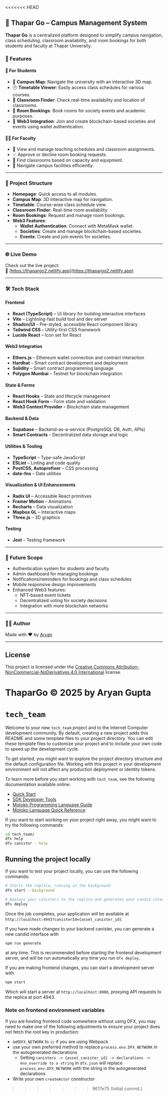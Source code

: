 <<<<<<< HEAD
## 🚀 Thapar Go – Campus Management System

**Thapar Go** is a centralized platform designed to simplify campus navigation, class scheduling, classroom availability, and room bookings for both students and faculty at Thapar University.

### 🧭 Features

#### 🎯 For Students
- 🔎 **Campus Map**: Navigate the university with an interactive 3D map.
- 🕒 **Timetable Viewer**: Easily access class schedules for various courses.
- 🏫 **Classroom Finder**: Check real-time availability and location of classrooms.
- 📅 **Room Bookings**: Book rooms for society events and academic purposes.
- 🔗 **Web3 Integration**: Join and create blockchain-based societies and events using wallet authentication.

#### 🧑‍🏫 For Faculty
- 📘 View and manage teaching schedules and classroom assignments.
- ✅ Approve or decline room booking requests.
- 🏫 Find classrooms based on capacity and equipment.
- 📍 Navigate campus facilities efficiently.

---

### 📂 Project Structure

- **Homepage**: Quick access to all modules.
- **Campus Map**: 3D interactive map for navigation.
- **Timetable**: Course-wise class schedule view.
- **Classroom Finder**: Real-time room availability.
- **Room Bookings**: Request and manage room bookings.
- **Web3 Features**:
  - **Wallet Authentication**: Connect with MetaMask wallet.
  - **Societies**: Create and manage blockchain-based societies.
  - **Events**: Create and join events for societies.

---

### 🌐 Live Demo

Check out the live project:  
🔗 [https://thapargo2.netlify.app](https://thapargo2.netlify.app)

---

### 🛠️ Tech Stack

#### Frontend
- **React (TypeScript)** – UI library for building interactive interfaces
- **Vite** – Lightning-fast build tool and dev server
- **Shadcn/UI** – Pre-styled, accessible React component library
- **Tailwind CSS** – Utility-first CSS framework
- **Lucide React** – Icon set for React

#### Web3 Integration
- **Ethers.js** – Ethereum wallet connection and contract interaction
- **Hardhat** – Smart contract development and deployment
- **Solidity** – Smart contract programming language
- **Polygon Mumbai** – Testnet for blockchain integration

#### State & Forms
- **React Hooks** – State and lifecycle management
- **React Hook Form** – Form state and validation
- **Web3 Context Provider** – Blockchain state management

#### Backend & Data
- **Supabase** – Backend-as-a-service (PostgreSQL DB, Auth, APIs)
- **Smart Contracts** – Decentralized data storage and logic

#### Utilities & Tooling
- **TypeScript** – Type-safe JavaScript
- **ESLint** – Linting and code quality
- **PostCSS, Autoprefixer** – CSS processing
- **date-fns** – Date utilities

#### Visualization & UI Enhancements
- **Radix UI** – Accessible React primitives
- **Framer Motion** – Animations
- **Recharts** – Data visualization
- **Mapbox GL** – Interactive maps
- **Three.js** – 3D graphics

#### Testing
- **Jest** – Testing framework

---

### 📌 Future Scope

- Authentication system for students and faculty
- Admin dashboard for managing bookings
- Notifications/reminders for bookings and class schedules
- Mobile responsive design improvements
- Enhanced Web3 features:
  - NFT-based event tickets
  - Decentralized voting for society decisions
  - Integration with more blockchain networks

---

### 🧑‍💻 Author

Made with ❤️ by [Aryan](mailto:aryangupts05@gmail.com)

---

## License

This project is licensed under the [Creative Commons Attribution-NonCommercial-NoDerivatives 4.0 International](https://creativecommons.org/licenses/by-nc-nd/4.0/) license.

ThaparGo © 2025 by Aryan Gupta
=======
# `tech_team`

Welcome to your new `tech_team` project and to the Internet Computer development community. By default, creating a new project adds this README and some template files to your project directory. You can edit these template files to customize your project and to include your own code to speed up the development cycle.

To get started, you might want to explore the project directory structure and the default configuration file. Working with this project in your development environment will not affect any production deployment or identity tokens.

To learn more before you start working with `tech_team`, see the following documentation available online:

- [Quick Start](https://internetcomputer.org/docs/current/developer-docs/setup/deploy-locally)
- [SDK Developer Tools](https://internetcomputer.org/docs/current/developer-docs/setup/install)
- [Motoko Programming Language Guide](https://internetcomputer.org/docs/current/motoko/main/motoko)
- [Motoko Language Quick Reference](https://internetcomputer.org/docs/current/motoko/main/language-manual)

If you want to start working on your project right away, you might want to try the following commands:

```bash
cd tech_team/
dfx help
dfx canister --help
```

## Running the project locally

If you want to test your project locally, you can use the following commands:

```bash
# Starts the replica, running in the background
dfx start --background

# Deploys your canisters to the replica and generates your candid interface
dfx deploy
```

Once the job completes, your application will be available at `http://localhost:4943?canisterId={asset_canister_id}`.

If you have made changes to your backend canister, you can generate a new candid interface with

```bash
npm run generate
```

at any time. This is recommended before starting the frontend development server, and will be run automatically any time you run `dfx deploy`.

If you are making frontend changes, you can start a development server with

```bash
npm start
```

Which will start a server at `http://localhost:8080`, proxying API requests to the replica at port 4943.

### Note on frontend environment variables

If you are hosting frontend code somewhere without using DFX, you may need to make one of the following adjustments to ensure your project does not fetch the root key in production:

- set`DFX_NETWORK` to `ic` if you are using Webpack
- use your own preferred method to replace `process.env.DFX_NETWORK` in the autogenerated declarations
  - Setting `canisters -> {asset_canister_id} -> declarations -> env_override to a string` in `dfx.json` will replace `process.env.DFX_NETWORK` with the string in the autogenerated declarations
- Write your own `createActor` constructor
>>>>>>> 9617e75 (Initial commit.)
